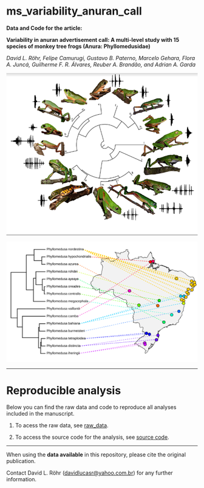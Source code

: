 # ms_variability_anuran_call

__Data and Code for the article:__ 

__Variability in anuran advertisement call: A multi-level study with 15 species of monkey tree frogs (Anura: Phyllomedusidae)__

_David L. Röhr, Felipe Camurugi, Gustavo B. Paterno, Marcelo Gehara, Flora A. Juncá,
Guilherme F. R. Álvares, Reuber A. Brandão, and Adrian A. Garda_

![](images/phylogeny.png)

![](images/map_to_phylo.png)

***

# Reproducible analysis

Below you can find the raw data and code to reproduce all analyses included in the manuscript.

1. To acess the raw data, see [raw_data](https://github.com/paternogbc/ms_variability_anuran_call/blob/master/data/raw/raw_data_anuran_call_parameters.csv).

2. To access the source code for the analysis, see 
[source code](https://github.com/paternogbc/ms_variability_anuran_call/tree/master/R).

***

When using the __data available__ in this repository, please cite the original publication.  

Contact David L. Röhr (davidlucasr@yahoo.com.br) for any further information.  
